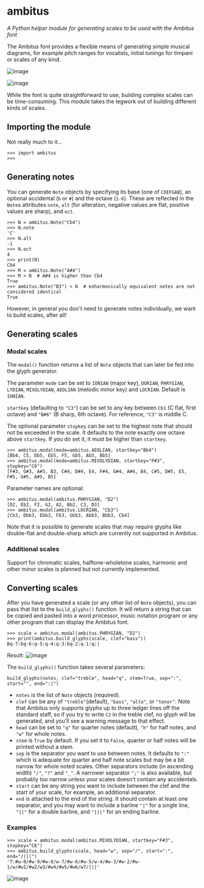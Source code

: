 # ambitus
_A Python helper module for generating scales to be used with the Ambitus font_

The Ambitus font provides a flexible means of generating simple musical diagrams, for example pitch ranges for vocalists, initial tunings for timpani or scales of any kind.

![image](https://user-images.githubusercontent.com/15966631/155330891-46df6175-9dbc-4ddf-8d58-e77f7058b3cf.png)

![image](https://user-images.githubusercontent.com/15966631/155327908-dade889f-4483-4a28-99ef-da90b3efaef1.png)

While the font is quite straightforward to use, building complex scales can be time-consuming. This module takes the legwork out of building different kinds of scales.

## Importing the module
Not really much to it...

    >>> import ambitus
    >>>

## Generating notes
You can generate `Note` objects by specifying its base (one of `CDEFGAB`), an optional accidental (`b` or `#`) and the octave (`1-6`). These are reflected in the `Note`s attributes `note`, `alt` (for alteration, negative values are flat, positive values are sharp), and `oct`.

    >>> N = ambitus.Note("Cb4")
    >>> N.note
    'C'
    >>> N.alt
    -1
    >>> N.oct
    4
    >>> print(N)
    Cb4
    >>> M = ambitus.Note("A#4")
    >>> M > N  # A#4 is higher than Cb4
    True
    >>> ambitus.Note("B3") < N  # enharmonically equivalent notes are not considered identical
    True

However, in general you don't need to generate notes individually, we want to build scales, after all!

## Generating scales
### Modal scales
The `modal()` function returns a list of `Note` objects that can later be fed into the glyph generator. 

The parameter `mode` can be set to `IONIAN` (major key), `DORIAN`, `PHRYGIAN`, `LYDIAN`, `MIXOLYDIAN`, `AEOLIAN` (melodic minor key) and `LOCRIAN`. Default is `IONIAN`.

`startkey` (defaulting to `"C3"`) can be set to any key between `Cb1` (C flat, first octave) and `"B#6"` (B sharp, 6th octave). For reference, `"C3"` is middle C.

The optional parameter `stopkey` can be set to the highest note that should not be exceeded in the scale. It defaults to the note exactly one octave above `startkey`. If you do set it, it must be higher than `startkey`.

    >>> ambitus.modal(mode=ambitus.AEOLIAN, startkey="Bb4")
    [Bb4, C5, Db5, Eb5, F5, Gb5, Ab5, Bb5]
    >>> ambitus.modal(mode=ambitus.MIXOLYDIAN, startkey="F#3", stopkey="C6")
    [F#3, G#3, A#3, B3, C#4, D#4, E4, F#4, G#4, A#4, B4, C#5, D#5, E5, F#5, G#5, A#5, B5]
    
Parameter names are optional:

    >>> ambitus.modal(ambitus.PHRYGIAN, "D2")
    [D2, Eb2, F2, G2, A2, Bb2, C3, D3]
    >>> ambitus.modal(ambitus.LOCRIAN, "Cb3")
    [Cb3, Dbb3, Ebb3, Fb3, Gbb3, Abb3, Bbb3, Cb4]

Note that it is possible to generate scales that may require glyphs like double-flat and double-sharp which are currently not supported in Ambitus.

### Additional scales
Support for chromatic scales, halftone-wholetone scales, harmonic and other minor scales is planned but not currently implemented.

## Converting scales
After you have generated a scale (or any other list of `Note` objects), you can pass that list to the `build_glyphs()` function. It will return a string that can be copied and pasted into a word processor, music notation program or any other program that can display the Ambitus font.

    >>> scale = ambitus.modal(ambitus.PHRYGIAN, "D2")
    >>> print(ambitus.build_glyphs(scale, clef="bass"))
    Bq-7:bq-6:q-5:q-4:q-3:bq-2:q-1:q:|
    
Result:
![image](https://user-images.githubusercontent.com/15966631/155335143-08796aba-f41d-4948-ba00-97e63feeb483.png)

The `build_glyphs()` function takes several parameters:

    build_glyphs(notes, clef="treble", head="q", stem=True, sep=":", start="", end=":|")
    
 - `notes` is the list of `Note` objects (required).
 - `clef` can be any of `"treble"`(default), `"bass"`, `"alto"`, or `"tenor"`. Note that Ambitus only supports glyphs up to three ledger lines off the standard staff, so if you try to write `C2` in the treble clef, no glyph will be generated, and you'll see a warning message to that effect.
 - `head` can be set to `"q"` for quarter notes (default), `"h"` for half notes, and `"w"` for whole notes.
 - `stem` is `True` by default. If you set it to `False`, quarter or half notes will be printed without a stem.
 - `sep` is the separator you want to use between notes. It defaults to `":"` which is adequate for quarter and half note scales but may be a bit narrow for whole noted scales. Other separators include (in ascending width) `"/"`, `"?"` and `"_"`. A narrower separator `";"` is also available, but probably too narrow unless your scales doesn't contain any accidentals.
 - `start` can be any string you want to include between the clef and the start of your scale, for example, an additional separator.
 - `end` is attached to the end of the string. It should contain at least one separator, and you may want to include a barline `"|"` for a single line, `"||"` for a double barline, and `"|||"` for an ending barline.
 
### Examples 

    >>> scale = ambitus.modal(ambitus.MIXOLYDIAN, startkey="F#3", stopkey="C6")
    >>> ambitus.build_glyphs(scale, head="w", sep="/", start=":", end="/|||")
    'T:#w-0/#w-9/#w-8/w-7/#w-6/#w-5/w-4/#w-3/#w-2/#w-1/w/#w1/#w2/w3/#w4/#w5/#w6/w7/|||'

![image](https://user-images.githubusercontent.com/15966631/155342667-fe71d0ab-7711-4917-a9fc-5159d3aae9c5.png)

